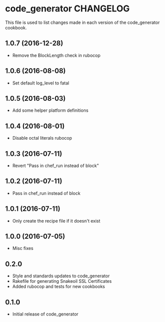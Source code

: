 code_generator CHANGELOG
========================
This file is used to list changes made in each version of the
code_generator cookbook.

1.0.7 (2016-12-28)
------------------
- Remove the BlockLength check in rubocop

1.0.6 (2016-08-08)
------------------
- Set default log_level to fatal

1.0.5 (2016-08-03)
------------------
- Add some helper platform definitions

1.0.4 (2016-08-01)
------------------
- Disable octal literals rubocop

1.0.3 (2016-07-11)
------------------
- Revert "Pass in chef_run instead of block"

1.0.2 (2016-07-11)
------------------
- Pass in chef_run instead of block

1.0.1 (2016-07-11)
------------------
- Only create the recipe file if it doesn't exist

1.0.0 (2016-07-05)
------------------
- Misc fixes

0.2.0
-----
- Style and standards updates to code_generator
- Rakefile for generating Snakeoil SSL Certificates
- Added rubocop and tests for new cookbooks


0.1.0
-----
- Initial release of code_generator

